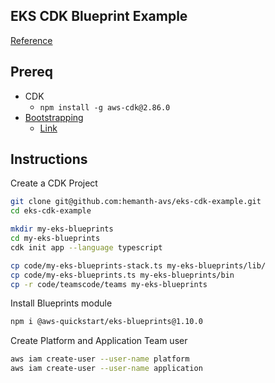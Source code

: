 ## EKS CDK Blueprint Example

[Reference](https://catalog.workshops.aws/eks-blueprints-for-cdk/en-US)

## Prereq

* CDK
  * `npm install -g aws-cdk@2.86.0`
* [Bootstrapping](https://docs.aws.amazon.com/cdk/v2/guide/bootstrapping.html)
  * [Link](https://catalog.workshops.aws/eks-blueprints-for-cdk/en-US/020-setup/self-paced/8-bootstrap-cdk)

## Instructions

Create a CDK Project

```sh
git clone git@github.com:hemanth-avs/eks-cdk-example.git
cd eks-cdk-example

mkdir my-eks-blueprints
cd my-eks-blueprints
cdk init app --language typescript

cp code/my-eks-blueprints-stack.ts my-eks-blueprints/lib/
cp code/my-eks-blueprints.ts my-eks-blueprints/bin
cp -r code/teamscode/teams my-eks-blueprints
```

Install Blueprints module

```sh
npm i @aws-quickstart/eks-blueprints@1.10.0
```

Create Platform and Application Team user

```sh
aws iam create-user --user-name platform
aws iam create-user --user-name application
```

